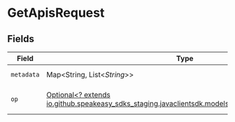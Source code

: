 # GetApisRequest


## Fields

| Field                                                                                                                                        | Type                                                                                                                                         | Required                                                                                                                                     | Description                                                                                                                                  |
| -------------------------------------------------------------------------------------------------------------------------------------------- | -------------------------------------------------------------------------------------------------------------------------------------------- | -------------------------------------------------------------------------------------------------------------------------------------------- | -------------------------------------------------------------------------------------------------------------------------------------------- |
| `metadata`                                                                                                                                   | Map<String, List<*String*>>                                                                                                                  | :heavy_minus_sign:                                                                                                                           | Metadata to filter Apis on                                                                                                                   |
| `op`                                                                                                                                         | [Optional<? extends io.github.speakeasy_sdks_staging.javaclientsdk.models.operations.QueryParamOp>](../../models/operations/QueryParamOp.md) | :heavy_minus_sign:                                                                                                                           | Configuration for filter operations                                                                                                          |